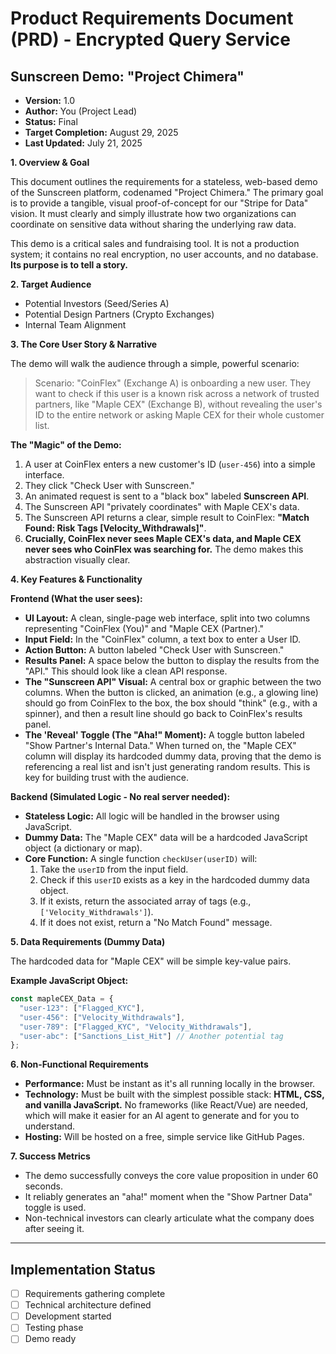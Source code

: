 # Product Requirements Document (PRD) - Encrypted Query Service

## Sunscreen Demo: "Project Chimera"

- **Version:** 1.0
- **Author:** You (Project Lead)
- **Status:** Final
- **Target Completion:** August 29, 2025
- **Last Updated:** July 21, 2025

**1. Overview & Goal**

This document outlines the requirements for a stateless, web-based demo of the Sunscreen platform, codenamed "Project Chimera." The primary goal is to provide a tangible, visual proof-of-concept for our "Stripe for Data" vision. It must clearly and simply illustrate how two organizations can coordinate on sensitive data without sharing the underlying raw data.

This demo is a critical sales and fundraising tool. It is not a production system; it contains no real encryption, no user accounts, and no database. **Its purpose is to tell a story.**

**2. Target Audience**

- Potential Investors (Seed/Series A)
- Potential Design Partners (Crypto Exchanges)
- Internal Team Alignment

**3. The Core User Story & Narrative**

The demo will walk the audience through a simple, powerful scenario:

> Scenario: "CoinFlex" (Exchange A) is onboarding a new user. They want to check if this user is a known risk across a network of trusted partners, like "Maple CEX" (Exchange B), without revealing the user's ID to the entire network or asking Maple CEX for their whole customer list.

**The "Magic" of the Demo:**

1. A user at CoinFlex enters a new customer's ID (`user-456`) into a simple interface.
2. They click "Check User with Sunscreen."
3. An animated request is sent to a "black box" labeled **Sunscreen API**.
4. The Sunscreen API "privately coordinates" with Maple CEX's data.
5. The Sunscreen API returns a clear, simple result to CoinFlex: **"Match Found: Risk Tags [Velocity_Withdrawals]"**.
6. **Crucially, CoinFlex never sees Maple CEX's data, and Maple CEX never sees who CoinFlex was searching for.** The demo makes this abstraction visually clear.

**4. Key Features & Functionality**

**Frontend (What the user sees):**

- **UI Layout:** A clean, single-page web interface, split into two columns representing "CoinFlex (You)" and "Maple CEX (Partner)."
- **Input Field:** In the "CoinFlex" column, a text box to enter a User ID.
- **Action Button:** A button labeled "Check User with Sunscreen."
- **Results Panel:** A space below the button to display the results from the "API." This should look like a clean API response.
- **The "Sunscreen API" Visual:** A central box or graphic between the two columns. When the button is clicked, an animation (e.g., a glowing line) should go from CoinFlex to the box, the box should "think" (e.g., with a spinner), and then a result line should go back to CoinFlex's results panel.
- **The 'Reveal' Toggle (The "Aha!" Moment):** A toggle button labeled "Show Partner's Internal Data." When turned on, the "Maple CEX" column will display its hardcoded dummy data, proving that the demo is referencing a real list and isn't just generating random results. This is key for building trust with the audience.

**Backend (Simulated Logic - No real server needed):**

- **Stateless Logic:** All logic will be handled in the browser using JavaScript.
- **Dummy Data:** The "Maple CEX" data will be a hardcoded JavaScript object (a dictionary or map).
- **Core Function:** A single function `checkUser(userID)` will:
    1. Take the `userID` from the input field.
    2. Check if this `userID` exists as a key in the hardcoded dummy data object.
    3. If it exists, return the associated array of tags (e.g., `['Velocity_Withdrawals']`).
    4. If it does not exist, return a "No Match Found" message.

**5. Data Requirements (Dummy Data)**

The hardcoded data for "Maple CEX" will be simple key-value pairs.

**Example JavaScript Object:**

```javascript
const mapleCEX_Data = {
  "user-123": ["Flagged_KYC"],
  "user-456": ["Velocity_Withdrawals"],
  "user-789": ["Flagged_KYC", "Velocity_Withdrawals"],
  "user-abc": ["Sanctions_List_Hit"] // Another potential tag
};
```

**6. Non-Functional Requirements**

- **Performance:** Must be instant as it's all running locally in the browser.
- **Technology:** Must be built with the simplest possible stack: **HTML, CSS, and vanilla JavaScript.** No frameworks (like React/Vue) are needed, which will make it easier for an AI agent to generate and for you to understand.
- **Hosting:** Will be hosted on a free, simple service like GitHub Pages.

**7. Success Metrics**

- The demo successfully conveys the core value proposition in under 60 seconds.
- It reliably generates an "aha!" moment when the "Show Partner Data" toggle is used.
- Non-technical investors can clearly articulate what the company does after seeing it.

---

## Implementation Status
- [ ] Requirements gathering complete
- [ ] Technical architecture defined
- [ ] Development started
- [ ] Testing phase
- [ ] Demo ready 